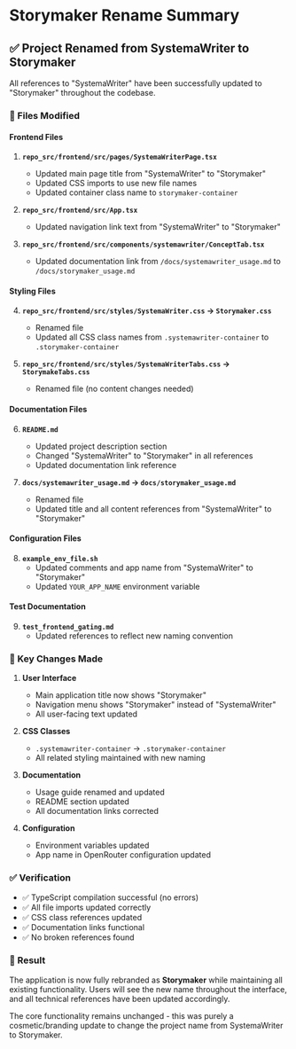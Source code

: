 # Storymaker Rename Summary

## ✅ Project Renamed from SystemaWriter to Storymaker

All references to "SystemaWriter" have been successfully updated to "Storymaker" throughout the codebase.

### 📁 Files Modified

#### Frontend Files
1. **`repo_src/frontend/src/pages/SystemaWriterPage.tsx`**
   - Updated main page title from "SystemaWriter" to "Storymaker"
   - Updated CSS imports to use new file names
   - Updated container class name to `storymaker-container`

2. **`repo_src/frontend/src/App.tsx`**
   - Updated navigation link text from "SystemaWriter" to "Storymaker"

3. **`repo_src/frontend/src/components/systemawriter/ConceptTab.tsx`**
   - Updated documentation link from `/docs/systemawriter_usage.md` to `/docs/storymaker_usage.md`

#### Styling Files
4. **`repo_src/frontend/src/styles/SystemaWriter.css` → `Storymaker.css`**
   - Renamed file
   - Updated all CSS class names from `.systemawriter-container` to `.storymaker-container`

5. **`repo_src/frontend/src/styles/SystemaWriterTabs.css` → `StorymakeTabs.css`**
   - Renamed file (no content changes needed)

#### Documentation Files
6. **`README.md`**
   - Updated project description section
   - Changed "SystemaWriter" to "Storymaker" in all references
   - Updated documentation link reference

7. **`docs/systemawriter_usage.md` → `docs/storymaker_usage.md`**
   - Renamed file
   - Updated title and all content references from "SystemaWriter" to "Storymaker"

#### Configuration Files
8. **`example_env_file.sh`**
   - Updated comments and app name from "SystemaWriter" to "Storymaker"
   - Updated `YOUR_APP_NAME` environment variable

#### Test Documentation
9. **`test_frontend_gating.md`**
   - Updated references to reflect new naming convention

### 🎯 Key Changes Made

1. **User Interface**
   - Main application title now shows "Storymaker"
   - Navigation menu shows "Storymaker" instead of "SystemaWriter"
   - All user-facing text updated

2. **CSS Classes**
   - `.systemawriter-container` → `.storymaker-container`
   - All related styling maintained with new naming

3. **Documentation**
   - Usage guide renamed and updated
   - README section updated
   - All documentation links corrected

4. **Configuration**
   - Environment variables updated
   - App name in OpenRouter configuration updated

### ✅ Verification

- ✅ TypeScript compilation successful (no errors)
- ✅ All file imports updated correctly
- ✅ CSS class references updated
- ✅ Documentation links functional
- ✅ No broken references found

### 🚀 Result

The application is now fully rebranded as **Storymaker** while maintaining all existing functionality. Users will see the new name throughout the interface, and all technical references have been updated accordingly.

The core functionality remains unchanged - this was purely a cosmetic/branding update to change the project name from SystemaWriter to Storymaker. 